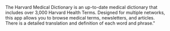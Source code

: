 The Harvard Medical Dictionary is an up-to-date medical dictionary that includes over 3,000 Harvard Health Terms. Designed for multiple networks, this app allows you to browse medical terms, newsletters, and articles. There is a detailed translation and definition of each word and phrase."</string>
    
